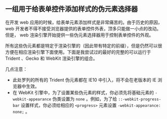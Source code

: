 ## 一组用于给表单控件添加样式的伪元素选择器

在开发 web 应用的时候，给表单元素添加样式是非常痛苦的。由于历史的原因， web 开发者不得不接受浏览器提供的表单控件外表，顶多只能做一小点的改动。但是， web 渲染引擎开始提供一些伪元素选择器用于控制表单控件的外观。

所有这些伪元素都是特定于渲染引擎的（因此带有特定的前缀），但是仍然可以很方便在相应渲染引擎下面使用。下面是我尝试过的最好的完整的可以运行于 Trident 、Gecko 和 WebKit 渲染引擎的组合。

几点注意：

* 此处罗列的所有的 Trident 伪元素都在 IE10 中引入，将不会在老版本的 IE 浏览器中生效。
* 在 WebKit 引擎中，为了设置某些伪元素的样式，你必须先将基础元素的 `-webkit-appearance` 伪类设置为 `none` 。例如，为了给 `::-webkit-progress-bar` 设置样式，你必须给相应的 `<progress>` 元素设置 `-webkit-appearance: none;` 。
